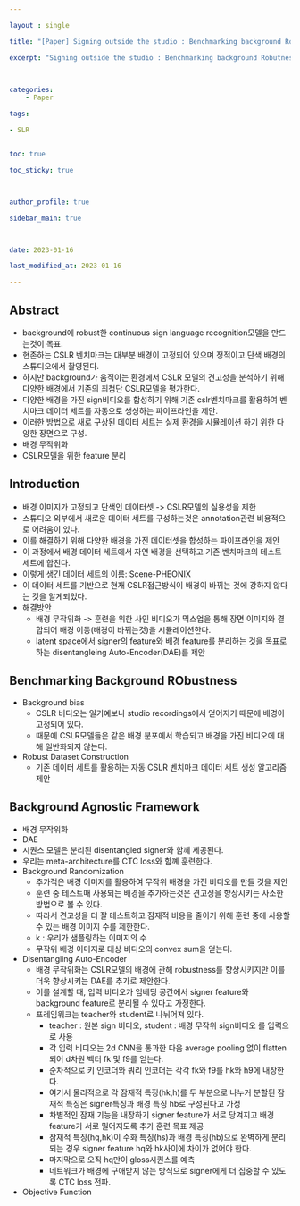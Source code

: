 ```yaml
---

layout : single

title: "[Paper] Signing outside the studio : Benchmarking background Robutness for Continuous Sign Language Recognition"

excerpt: "Signing outside the studio : Benchmarking background Robutness for Continuous Sign Language Recognition 논문 리뷰"



categories:
    - Paper

tags:

- SLR


toc: true

toc_sticky: true



author_profile: true

sidebar_main: true



date: 2023-01-16

last_modified_at: 2023-01-16

---
```


  

## Abstract  

- background에 robust한 continuous sign language recognition모델을 만드는것이 목표.
- 현존하는 CSLR 벤치마크는 대부분 배경이 고정되어 있으며 정적이고 단색 배경의 스튜디오에서 촬영된다.
- 하지만 background가 움직이는 환경에서 CSLR 모델의 견고성을 분석하기 위해 다양한 배경에서 기존의 최첨단 CSLR모델을 평가한다.
- 다양한 배경을 가진 sign비디오를 합성하기 위해 기존 cslr벤치마크를 활용하여 벤치마크 데이터 세트를 자동으로 생성하는 파이프라인을 제안.
- 이러한 방법으로 새로 구상된 데이터 세트는 실제 환경을 시뮬레이션 하기 위한 다양한 장면으로 구성.
- 배경 무작위화
- CSLR모델을 위한 feature 분리

## Introduction  

- 배경 이미지가 고정되고 단색인 데이터셋 -> CSLR모델의 실용성을 제한
- 스튜디오 외부에서 새로운 데이터 세트를 구성하는것은 annotation관련 비용적으로 어려움이 있다.
- 이를 해결하기 위해 다양한 배경을 가진 데이터셋을 합성하는 파이프라인을 제안
- 이 과정에서 배경 데이터 세트에서 자연 배경을 선택하고 기존 벤치마크의 테스트 세트에 합친다.
- 이렇게 생긴 데이터 세트의 이름: Scene-PHEONIX
- 이 데이터 세트를 기반으로 현재 CSLR접근방식이 배경이 바뀌는 것에 강하지 않다는 것을 알게되었다.
- 해결방안
    - 배경 무작위화 -> 훈련을 위한 사인 비디오가 믹스업을 통해 장면 이미지와 결합되어 배경 이동(배경이 바뀌는것)을 시뮬레이션한다.
    - latent space에서 signer의 feature와 배경 feature를 분리하는 것을 목표로 하는 disentangleing Auto-Encoder(DAE)를 제안

## Benchmarking Background RObustness  

- Background bias  
    - CSLR 비디오는 일기예보나 studio recordings에서 얻어지기 때문에 배경이 고정되어 있다.
    - 때문에 CSLR모델들은 같은 배경 분포에서 학습되고 배경을 가진 비디오에 대해 일반화되지 않는다.
- Robust Dataset Construction  
    - 기존 데이터 세트를 활용하는 자동 CSLR 벤치마크 데이터 세트 생성 알고리즘 제안

## Background Agnostic Framework  
- 배경 무작위화
- DAE
- 시퀀스 모델은 분리된 disentangled signer와 함께 제공된다.
- 우리는 meta-architecture를 CTC loss와 함꼐 훈련한다.
-  Background Randomization  
    - 추가적은 배경 이미지를 활용하여 무작위 배경을 가진 비디오를 만들 것을 제안
    - 훈련 중 테스트때 사용되는 배경을 추가하는것은 견고성을 향상시키는 사소한 방법으로 볼 수 있다.
    - 따라서 견고성을 더 잘 테스트하고 잠재적 비용을 줄이기 위해 훈련 중에 사용할 수 있는 배경 이미지 수를 제한한다.
    - k : 우리가 샘플링하는 이미지의 수
    - 무작위 배경 이미지로 대상 비디오의 convex sum을 얻는다.
-  Disentangling Auto-Encoder  
    - 배경 무작위화는 CSLR모델의 배경에 관해 robustness를 향상시키지만 이를 더욱 향상시키는 DAE를 추가로 제안한다.
    - 이를 설계할 때, 입력 비디오가 임베딩 공간에서 signer feature와 background feature로 분리될 수 있다고 가정한다.
    - 프레임워크는 teacher와 student로 나뉘어져 있다.
        - teacher : 원본 sign 비디오, student : 배경 무작위 sign비디오 를 입력으로 사용
        - 각 입력 비디오는 2d CNN을 통과한 다음 average pooling 없이 flatten 되어 d차원 벡터 fk 및 f9를 얻는다.
        - 순차적으로 키 인코더와 쿼리 인코더는 각각 fk와 f9를 hk와 h9에 내장한다.
        - 여기서 물리적으로 각 잠재적 특징(hk,h)를 두 부분으로 나누거 분할된 잠재적 특징은 signer특징과 배경 특징 hb로 구성된다고 가정
        - 차별적인 잠재 기능을 내장하기 signer feature가 서로 당겨지고 배경 feature가 서로 밀어지도록 추가 훈련 목표 제공
        - 잠재적 특징(hq,hk)이 수화 특징(hs)과 배경 특징(hb)으로 완벽하게 분리되는 경우 signer feature hq와 hk사이에 차이가 없어야 한다.
        - 마지막으로 오직 hq만이 gloss시퀀스를 예측
        - 네트워크가 배경에 구애받지 않는 방식으로 signer에게 더 집중할 수 있도록 CTC loss 전파.
-  Objective Function